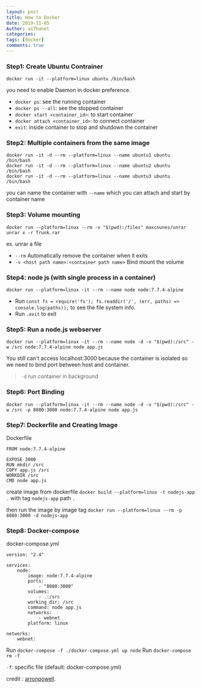 ```yaml
---
layout: post
title: How to Docker
date: 2019-11-05
Author: aiThanet
categories:
tags: [docker]
comments: true
---
```


### Step1: Create Ubuntu Contrainer

```
docker run -it --platform=linux ubuntu /bin/bash
```

you need to enable Daemon in docker preference.

- `docker ps`: see the running container
- `docker ps --all`: see the stopped container
- `docker start <container_id>`: to start container
- `docker attach <container_id>`: to connect container
- `exit`: inside container to stop and shutdown the container

### Step2: Multiple containers from the same image

```
docker run -it -d --rm --platform=linux --name ubuntu1 ubuntu /bin/bash
docker run -it -d --rm --platform=linux --name ubuntu2 ubuntu /bin/bash
docker run -it -d --rm --platform=linux --name ubuntu3 ubuntu /bin/bash
```

you can name the container with `--name` which you can attach and start by container name

### Step3: Volume mounting

```
docker run --platform=linux --rm -v "$(pwd):/files" maxcnunes/unrar unrar x -r Trunk.rar
```

ex. unrar a file

- `--rm` Automatically remove the container when it exits
- `-v <host path name>:<container path name>` Bind mount the volume

### Step4: node js (with single process in a container)

```
docker run --platform=linux -it --rm --name node node:7.7.4-alpine
```

- Run `const fs = require('fs'); fs.readdir('/', (err, paths) => console.log(paths));` to see the file system info.
- Run `.exit` to exit

### Step5: Run a node.js webserver

```
docker run --platform=linux -it --rm --name node -d -v "$(pwd):/src" -w /src node:7.7.4-alpine node app.js
```

You still can't access localhost:3000 because the container is isolated so we need to bind port between host and container.

> `-d` run container in background

### Step6: Port Binding

```
docker run --platform=linux -it --rm --name node -d -v "$(pwd):/src" -w /src -p 8080:3000 node:7.7.4-alpine node app.js
```

### Step7: Dockerfile and Creating Image

Dockerfile

```
FROM node:7.7.4-alpine

EXPOSE 3000
RUN mkdir /src
COPY app.js /src
WORKDIR /src
CMD node app.js
```

create image from dockerfile `docker build --platform=linux -t nodejs-app .` with tag `nodejs-app` path `.`

then run the image by image tag `docker run --platform=linux --rm -p 8080:3000 -d nodejs-app`

### Step8: Docker-compose

docker-compose.yml

```
version: "2.4"

services:
    node:
        image: node:7.7.4-alpine
        ports:
            - "8080:3000"
        volumes:
            - .:/src
        working_dir: /src
        command: node app.js
        networks:
            - webnet
        platform: linux

networks:
    webnet:
```

Run `docker-compose -f ./docker-compose.yml up node`
Run `docker-compose rm -f`

`-f`: specific file (default: docker-compose.yml)

credit : [arronpowell](https://github.com/aaronpowell/docker-from-scratch).
